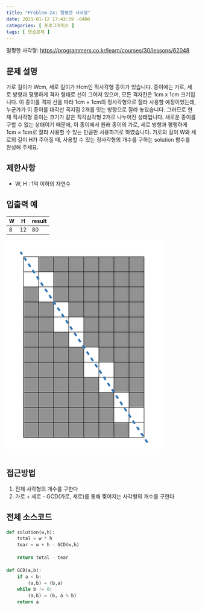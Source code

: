 ```yaml
---
title: "Problem-24: 멀쩡한 사각형"
date: 2021-01-12 17:43:59 -0400
categories: [ 프로그래머스 ]
tags: [ 연습문제 ]
---
```


멀쩡한 사각형: https://programmers.co.kr/learn/courses/30/lessons/62048

문제 설명
--------
가로 길이가 Wcm, 세로 길이가 Hcm인 직사각형 종이가 있습니다. 종이에는 가로, 세로 방향과 평행하게 격자 형태로 선이 그어져 있으며, 모든 격자칸은 1cm x 1cm 크기입니다. 이 종이를 격자 선을 따라 1cm × 1cm의 정사각형으로 잘라 사용할 예정이었는데, 누군가가 이 종이를 대각선 꼭지점 2개를 잇는 방향으로 잘라 놓았습니다. 그러므로 현재 직사각형 종이는 크기가 같은 직각삼각형 2개로 나누어진 상태입니다. 새로운 종이를 구할 수 없는 상태이기 때문에, 이 종이에서 원래 종이의 가로, 세로 방향과 평행하게 1cm × 1cm로 잘라 사용할 수 있는 만큼만 사용하기로 하였습니다.
가로의 길이 W와 세로의 길이 H가 주어질 때, 사용할 수 있는 정사각형의 개수를 구하는 solution 함수를 완성해 주세요.

제한사항
--------
+ W, H : 1억 이하의 자연수

 
입출력 예
-------

|W|H|result|
|------|---|---|
|8|12|80|

![입출력](/assets/img/problem24/1.png)

접근방법
--------
1. 전체 사각형의 개수를 구한다
2. 가로 + 세로 - GCD(가로, 세로)를 통해 찢어지는 사각형의 개수를 구한다

전체 소스코드
------
```python
def solution(w,h):
    total = w * h
    tear = w + h - GCD(w,h)
    
    return total - tear

def GCD(a,b):
    if a < b:
        (a,b) = (b,a)
    while b != 0:
        (a,b) = (b, a % b)
    return a
```
